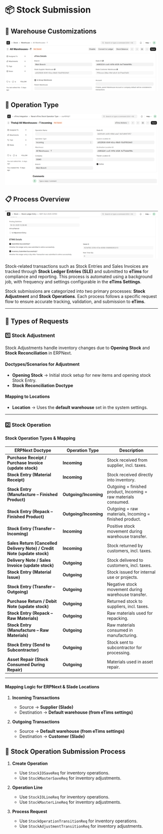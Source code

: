 # **📦 Stock Submission**

## 🚧 Warehouse Customizations

<a id="warehouse_customisations"></a>

![Warehouse Doctype Customisations](../images/warehouses.png)

## 🔄 Operation Type

<a id="operation_type"></a>

![Operation Type Doctype Customisations](../images/operation_type.png)

## **📋 Process Overview**

<a id="stock_submission"></a>

![Stock Submission Screenshot](../images/stock_ledger.png)

Stock-related transactions such as Stock Entries and Sales Invoices are tracked through **Stock Ledger Entries (SLE)** and submitted to **eTims** for compliance and reporting. This process is automated using a background job, with frequency and settings configurable in the **eTims Settings**.

Stock submissions are categorized into two primary processes: **Stock Adjustment** and **Stock Operations**. Each process follows a specific request flow to ensure accurate tracking, validation, and submission to **eTims**.

---

## **📑 Types of Requests**

### **1️⃣ Stock Adjustment**

Stock Adjustments handle inventory changes due to **Opening Stock** and **Stock Reconciliation** in ERPNext.

#### **Doctypes/Scenarios for Adjustment**

- **Opening Stock** → Initial stock setup for new items and opening stock Stock Entry.
- **Stock Reconciliation Doctype**

#### **Mapping to Locations**

- **Location** → Uses the **default warehouse** set in the system settings.

---

### **2️⃣ Stock Operation**

#### **Stock Operation Types & Mapping**

| **ERPNext Doctype**                                                     | **Operation Type**    | **Description**                                                 |
| ----------------------------------------------------------------------- | --------------------- | --------------------------------------------------------------- |
| **Purchase Receipt / Purchase Invoice (update stock)**                  | **Incoming**          | Stock received from supplier, incl. taxes.                      |
| **Stock Entry (Material Receipt)**                                      | **Incoming**          | Stock received directly into inventory.                         |
| **Stock Entry (Manufacture – Finished Product)**                        | **Outgoing/Incoming** | Outgoing = finished product, Incoming = raw materials consumed. |
| **Stock Entry (Repack – Finished Product)**                             | **Outgoing/Incoming** | Outgoing = raw materials, Incoming = finished product.          |
| **Stock Entry (Transfer – Incoming)**                                   | **Incoming**          | Positive stock movement during warehouse transfer.              |
| **Sales Return (Cancelled Delivery Note) / Credit Note (update stock)** | **Incoming**          | Stock returned by customers, incl. taxes.                       |
| **Delivery Note / Sales Invoice (update stock)**                        | **Outgoing**          | Stock delivered to customers, incl. taxes.                      |
| **Stock Entry (Material Issue)**                                        | **Outgoing**          | Stock issued for internal use or projects.                      |
| **Stock Entry (Transfer – Outgoing)**                                   | **Outgoing**          | Negative stock movement during warehouse transfer.              |
| **Purchase Return / Debit Note (update stock)**                         | **Outgoing**          | Returned stock to suppliers, incl. taxes.                       |
| **Stock Entry (Repack – Raw Materials)**                                | **Outgoing**          | Raw materials used for repacking.                               |
| **Stock Entry (Manufacture – Raw Materials)**                           | **Outgoing**          | Raw materials consumed in manufacturing.                        |
| **Stock Entry (Send to Subcontractor)**                                 | **Outgoing**          | Stock sent to subcontractor for processing.                     |
| **Asset Repair (Stock Consumed During Repair)**                         | **Outgoing**          | Materials used in asset repair.                                 |

---

#### **Mapping Logic for ERPNext & Slade Locations**

1. **Incoming Transactions**

   - Source → **Supplier (Slade)**
   - Destination → **Default warehouse (from eTims settings)**

2. **Outgoing Transactions**
   - Source → **Default warehouse (from eTims settings)**
   - Destination → **Customer (Slade)**

## **🔄 Stock Operation Submission Process**

1. **Create Operation**

   - Use `StockIOSaveReq` for inventory operations.
   - Use `StockMasterSaveReq` for inventory adjustments.

2. **Operation Line**

   - Use `StockIOLineReq` for inventory operations.
   - Use `StockMasterLineReq` for inventory adjustments.

3. **Process Request**

   - Use `StockOperationTransitionReq` for inventory operations.
   - Use `StockAdjustmentTransitionReq` for inventory adjustments.
